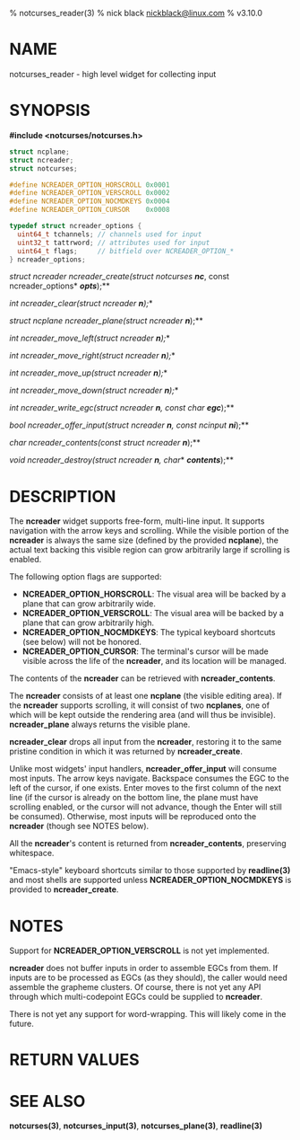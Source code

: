 % notcurses_reader(3)
% nick black <nickblack@linux.com>
% v3.10.0

# NAME

notcurses_reader - high level widget for collecting input

# SYNOPSIS

**#include <notcurses/notcurses.h>**

```c
struct ncplane;
struct ncreader;
struct notcurses;

#define NCREADER_OPTION_HORSCROLL 0x0001
#define NCREADER_OPTION_VERSCROLL 0x0002
#define NCREADER_OPTION_NOCMDKEYS 0x0004
#define NCREADER_OPTION_CURSOR    0x0008

typedef struct ncreader_options {
  uint64_t tchannels; // channels used for input
  uint32_t tattrword; // attributes used for input
  uint64_t flags;     // bitfield over NCREADER_OPTION_*
} ncreader_options;
```

**struct ncreader* ncreader_create(struct notcurses* ***nc***, const ncreader_options* ***opts***);**

**int ncreader_clear(struct ncreader* ***n***);**

**struct ncplane* ncreader_plane(struct ncreader* ***n***);**

**int ncreader_move_left(struct ncreader* ***n***);**

**int ncreader_move_right(struct ncreader* ***n***);**

**int ncreader_move_up(struct ncreader* ***n***);**

**int ncreader_move_down(struct ncreader* ***n***);**

**int ncreader_write_egc(struct ncreader* ***n***, const char* ***egc***);**

**bool ncreader_offer_input(struct ncreader* ***n***, const ncinput* ***ni***);**

**char* ncreader_contents(const struct ncreader* ***n***);**

**void ncreader_destroy(struct ncreader* ***n***, char** ***contents***);**

# DESCRIPTION

The **ncreader** widget supports free-form, multi-line input. It supports
navigation with the arrow keys and scrolling. While the visible portion of
the **ncreader** is always the same size (defined by the provided **ncplane**),
the actual text backing this visible region can grow arbitrarily large if
scrolling is enabled.

The following option flags are supported:

* **NCREADER_OPTION_HORSCROLL**: The visual area will be backed by a plane
     that can grow arbitrarily wide.
* **NCREADER_OPTION_VERSCROLL**: The visual area will be backed by a plane
     that can grow arbitrarily high.
* **NCREADER_OPTION_NOCMDKEYS**: The typical keyboard shortcuts (see below)
     will not be honored.
* **NCREADER_OPTION_CURSOR**: The terminal's cursor will be made visible across
     the life of the **ncreader**, and its location will be managed.

The contents of the **ncreader** can be retrieved with **ncreader_contents**.

The **ncreader** consists of at least one **ncplane** (the visible editing
area). If the **ncreader** supports scrolling, it will consist of two
**ncplanes**, one of which will be kept outside the rendering area (and will
thus be invisible). **ncreader_plane** always returns the visible plane.

**ncreader_clear** drops all input from the **ncreader**, restoring it to
the same pristine condition in which it was returned by **ncreader_create**.

Unlike most widgets' input handlers, **ncreader_offer_input** will consume most
inputs. The arrow keys navigate. Backspace consumes the EGC to the left of the
cursor, if one exists. Enter moves to the first column of the next line (if
the cursor is already on the bottom line, the plane must have scrolling
enabled, or the cursor will not advance, though the Enter will still be
consumed). Otherwise, most inputs will be reproduced onto the **ncreader**
(though see NOTES below).

All the **ncreader**'s content is returned from **ncreader_contents**,
preserving whitespace.

"Emacs-style" keyboard shortcuts similar to those supported by **readline(3)**
and most shells are supported unless **NCREADER_OPTION_NOCMDKEYS** is provided
to **ncreader_create**.

# NOTES

Support for **NCREADER_OPTION_VERSCROLL** is not yet implemented.

**ncreader** does not buffer inputs in order to assemble EGCs from them. If
inputs are to be processed as EGCs (as they should), the caller would need
assemble the grapheme clusters. Of course, there is not yet any API through
which multi-codepoint EGCs could be supplied to **ncreader**.

There is not yet any support for word-wrapping. This will likely come
in the future.

# RETURN VALUES

# SEE ALSO

**notcurses(3)**,
**notcurses_input(3)**,
**notcurses_plane(3)**,
**readline(3)**
